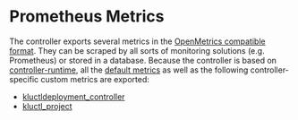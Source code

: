 <!-- This comment is uncommented when auto-synced to www-kluctl.io

---
title: v1alpha1 metrics
linkTitle: v1alpha1 metrics
description: flux.kluctl.io/v1alpha1 metrics
weight: 10
---
-->

# Prometheus Metrics

The controller exports several metrics in the [OpenMetrics compatible format](https://github.com/OpenObservability/OpenMetrics/blob/main/specification/OpenMetrics.md). They can be scraped by all sorts of monitoring solutions (e.g. Prometheus) or stored in a database. Because the controller is based on [controller-runtime](https://github.com/kubernetes-sigs/controller-runtime), all the [default metrics](https://book.kubebuilder.io/reference/metrics-reference.html) as well as the following controller-specific custom metrics are exported:

- [kluctldeployment_controller](kluctldeployment_controller.md)
- [kluctl_project](kluctl_project.md)
